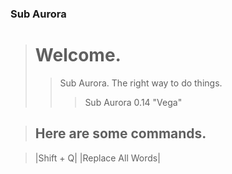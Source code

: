 ### Sub Aurora

> # Welcome.
>> Sub Aurora. The right way to do things.
>>> Sub Aurora 0.14 "Vega"

> ## Here are some commands.

> |Shift + Q| |Replace All Words|
